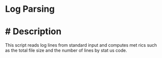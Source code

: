 # Log Parsing

# # Description

This script reads log lines from standard input and computes met
rics such as the total file size and the number of lines by stat
us code.
